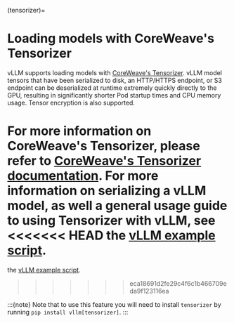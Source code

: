 (tensorizer)=

# Loading models with CoreWeave's Tensorizer

vLLM supports loading models with [CoreWeave's Tensorizer](https://docs.coreweave.com/coreweave-machine-learning-and-ai/inference/tensorizer).
vLLM model tensors that have been serialized to disk, an HTTP/HTTPS endpoint, or S3 endpoint can be deserialized
at runtime extremely quickly directly to the GPU, resulting in significantly
shorter Pod startup times and CPU memory usage. Tensor encryption is also supported.

For more information on CoreWeave's Tensorizer, please refer to
[CoreWeave's Tensorizer documentation](https://github.com/coreweave/tensorizer). For more information on serializing a vLLM model, as well a general usage guide to using Tensorizer with vLLM, see
<<<<<<< HEAD
the [vLLM example script](https://docs.vllm.ai/en/stable/getting_started/examples/offline_inference/tensorize_vllm_model.html).
=======
the [vLLM example script](https://docs.vllm.ai/en/latest/getting_started/examples/tensorize_vllm_model.html).
>>>>>>> eca18691d2fe29c4f6c1b466709eda9f123116ea

:::{note}
Note that to use this feature you will need to install `tensorizer` by running `pip install vllm[tensorizer]`.
:::
